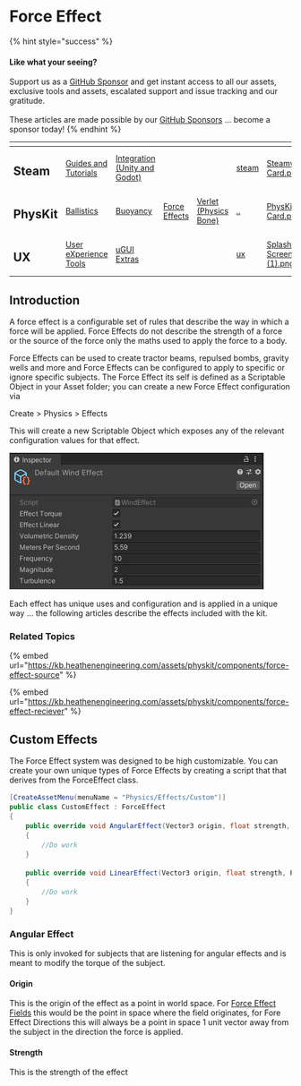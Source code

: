 # Force Effect

{% hint style="success" %}
#### Like what your seeing?

Support us as a [GitHub Sponsor](../../../../become-a-sponsor/) and get instant access to all our assets, exclusive tools and assets, escalated support and issue tracking and our gratitude.\
\
These articles are made possible by our [GitHub Sponsors](../../../../become-a-sponsor/) ... become a sponsor today!
{% endhint %}

<table data-view="cards"><thead><tr><th></th><th></th><th></th><th></th><th></th><th data-hidden data-card-target data-type="content-ref"></th><th data-hidden data-card-cover data-type="files"></th></tr></thead><tbody><tr><td><h2>Steam</h2></td><td><a href="../../../../company/steam/">Guides and Tutorials</a></td><td><a href="../../../steamworks/">Integration (Unity and Godot)</a></td><td></td><td></td><td><a href="../../../../company/steam/">steam</a></td><td><a href="../../../../.gitbook/assets/Steamworks Card.png">Steamworks Card.png</a></td></tr><tr><td><h2>PhysKit</h2></td><td><a href="../../sample-scenes/fantasy-style-ballistic-simulation.md">Ballistics</a></td><td><a href="../../sample-scenes/1-buoyancy-example.md">Buoyancy</a></td><td><a href="../../sample-scenes/1-force-effect-fields.md">Force Effects</a></td><td><a href="../../sample-scenes/2-verlet-spring-skinned-mesh.md">Verlet (Physics Bone)</a></td><td><a href="../../">..</a></td><td><a href="../../../../.gitbook/assets/PhysKit Card.png">PhysKit Card.png</a></td></tr><tr><td><h2>UX</h2></td><td><a href="../../../ux/learning/core-concepts/">User eXperience Tools</a></td><td><a href="../../../ux/learning/ugui-extras/">uGUI Extras</a></td><td></td><td></td><td><a href="../../../ux/">ux</a></td><td><a href="../../../../.gitbook/assets/Splash Screen (1).png">Splash Screen (1).png</a></td></tr></tbody></table>

## Introduction

A force effect is a configurable set of rules that describe the way in which a force will be applied. Force Effects do not describe the strength of a force or the source of the force only the maths used to apply the force to a body.

Force Effects can be used to create tractor beams, repulsed bombs, gravity wells and more and Force Effects can be configured to apply to specific or ignore specific subjects. The Force Effect its self is defined as a Scriptable Object in your Asset folder; you can create a new Force Effect configuration via

Create > Physics > Effects

This will create a new Scriptable Object which exposes any of the relevant configuration values for that effect.

![An example of a wind effect](<../../../../.gitbook/assets/image (158) (1).png>)

Each effect has unique uses and configuration and is applied in a unique way ... the following articles describe the effects included with the kit.

### Related Topics

{% embed url="https://kb.heathenengineering.com/assets/physkit/components/force-effect-source" %}

{% embed url="https://kb.heathenengineering.com/assets/physkit/components/force-effect-reciever" %}

## Custom Effects

The Force Effect system was designed to be high customizable. You can create your own unique types of Force Effects by creating a script that that derives from the ForceEffect class.

```csharp
[CreateAssetMenu(menuName = "Physics/Effects/Custom")]
public class CustomEffect : ForceEffect
{
    public override void AngularEffect(Vector3 origin, float strength, PhysicsData subject)
    {
        //Do work
    }
    
    public override void LinearEffect(Vector3 origin, float strength, PhysicsData subject)
    {
        //Do work
    }
}
```

### Angular Effect

This is only invoked for subjects that are listening for angular effects and is meant to modify the torque of the subject.

#### Origin

This is the origin of the effect as a point in world space. For [Force Effect Fields](../../components/force-effect-source/force-effect-field.md) this would be the point in space where the field originates, for Fore Effect Directions this will always be a point in space 1 unit vector away from the subject in the direction the force is applied.

#### Strength

This is the strength of the effect
